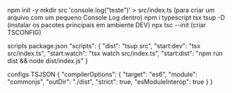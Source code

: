 npm init -y
mkdir src
'console.log("teste")' > src/index.ts (para criar um arquivo com um pequeno Console Log dentro)
npm i typescript tsx tsup -D (instalar os pacotes principais em ambiente DEV)
npx tsc --init (criar TSCONFIG)

scripts package.json
"scripts": {
    "dist": "tsup src",
    "start:dev": "tsx src/index.ts",
    "start:watch": "tsx watch src/index.ts",
    "start:dist": "npm run dist && node dist/index.js"
  }

configs TSJSON
{
  "compilerOptions": {
    "target": "es6",
    "module": "commonjs",
    "outDir": "./dist",
    "strict": true,
    "esModuleInterop": true
  }
}